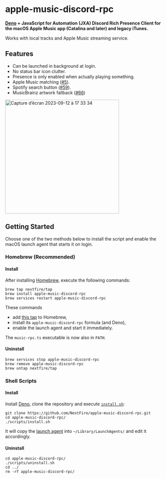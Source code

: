 # apple-music-discord-rpc

**[Deno](https://deno.land) + JavaScript for Automation (JXA) Discord Rich Presence Client for the macOS Apple Music app (Catalina and later) and legacy iTunes.**

Works with local tracks and Apple Music streaming service.

## Features

- Can be launched in background at login.
- No status bar icon clutter.
- Presence is only enabled when actually playing something.
- Apple Music matching ([#5](https://github.com/NextFire/apple-music-discord-rpc/pull/5)).
- Spotify search button ([#59](https://github.com/NextFire/apple-music-discord-rpc/pull/59)).
- MusicBrainz artwork fallback ([#66](https://github.com/NextFire/apple-music-discord-rpc/pull/66))

<img width="364" alt="Capture d’écran 2023-09-12 à 17 33 34" src="https://github.com/NextFire/apple-music-discord-rpc/assets/20094890/6b851575-176b-408d-83a1-c1f5c5106d16">

## Getting Started

Choose one of the two methods below to install the script and enable the macOS launch agent that starts it on login.

### Homebrew (Recommended)

#### Install

After installing [Homebrew](https://brew.sh), execute the following commands:

```
brew tap nextfire/tap
brew install apple-music-discord-rpc
brew services restart apple-music-discord-rpc
```

These commands

- add [this tap](https://github.com/NextFire/homebrew-tap) to Homebrew,
- install its `apple-music-discord-rpc` formula (and Deno),
- enable the launch agent and start it immediately.

The `music-rpc.ts` executable is now also in `PATH`.

#### Uninstall

```
brew services stop apple-music-discord-rpc
brew remove apple-music-discord-rpc
brew untap nextfire/tap
```

### Shell Scripts

#### Install

Install [Deno](https://deno.land), clone the repository and execute [`install.sh`](/scripts/install.sh):

```
git clone https://github.com/NextFire/apple-music-discord-rpc.git
cd apple-music-discord-rpc/
./scripts/install.sh
```

It will copy the [launch agent](/scripts/moe.yuru.music-rpc.plist) into `~/Library/LaunchAgents/` and edit it accordingly.

#### Uninstall

```
cd apple-music-discord-rpc/
./scripts/uninstall.sh
cd ../
rm -rf apple-music-discord-rpc/
```
